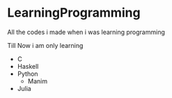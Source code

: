 # LearningProgramming
All the codes i made when i was learning programming

Till Now i am only learning
 - C
 - Haskell
 - Python
     - Manim
 - Julia
